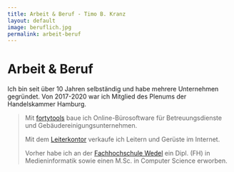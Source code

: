 ```yaml
---
title: Arbeit & Beruf - Timo B. Kranz
layout: default
image: beruflich.jpg
permalink: arbeit-beruf
---
```


# Arbeit & Beruf

Ich bin seit über 10 Jahren selbständig und habe mehrere Unternehmen gegründet.
Von 2017-2020 war ich Mitglied des Plenums der Handelskammer Hamburg.

> Mit [fortytools](https://www.fortytools.com) baue ich Online-Bürosoftware für Betreuungsdienste und Gebäudereinigungsunternehmen.
>
> Mit dem [Leiterkontor](https://www.leiterkontor.de) verkaufe ich Leitern und Gerüste im Internet.
>
> Vorher habe ich an der [Fachhochschule Wedel](https://www.fh-wedel.de) ein Dipl. (FH) in Medieninformatik sowie
> einen M.Sc. in Computer Science erworben.
